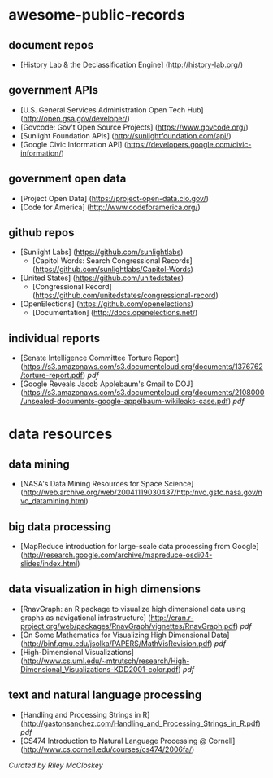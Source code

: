 # awesome-public-records

## document repos
- [History Lab & the Declassification Engine] (http://history-lab.org/)

## government APIs
- [U.S. General Services Administration Open Tech Hub] (http://open.gsa.gov/developer/)
- [Govcode: Gov't Open Source Projects] (https://www.govcode.org/)
- [Sunlight Foundation APIs] (http://sunlightfoundation.com/api/)
- [Google Civic Information API] (https://developers.google.com/civic-information/)

## government open data
- [Project Open Data] (https://project-open-data.cio.gov/)
- [Code for America] (http://www.codeforamerica.org/)

## github repos
- [Sunlight Labs] (https://github.com/sunlightlabs)
  - [Capitol Words: Search Congressional Records] (https://github.com/sunlightlabs/Capitol-Words)
- [United States] (https://github.com/unitedstates)
  - [Congressional Record] (https://github.com/unitedstates/congressional-record)
- [OpenElections] (https://github.com/openelections)
  - [Documentation] (http://docs.openelections.net/)

## individual reports
- [Senate Intelligence Committee Torture Report] (https://s3.amazonaws.com/s3.documentcloud.org/documents/1376762/torture-report.pdf) *pdf*
- [Google Reveals Jacob Applebaum's Gmail to DOJ] (https://s3.amazonaws.com/s3.documentcloud.org/documents/2108000/unsealed-documents-google-appelbaum-wikileaks-case.pdf) *pdf*

# data resources

## data mining
- [NASA's Data Mining Resources for Space Science] (http://web.archive.org/web/20041119030437/http:/nvo.gsfc.nasa.gov/nvo_datamining.html)

## big data processing
- [MapReduce introduction for large-scale data processing from Google] (http://research.google.com/archive/mapreduce-osdi04-slides/index.html)

## data visualization in high dimensions
- [RnavGraph: an R package to visualize high dimensional data using graphs as navigational infrastructure] (http://cran.r-project.org/web/packages/RnavGraph/vignettes/RnavGraph.pdf) *pdf*
- [On Some Mathematics for Visualizing High Dimensional Data] (http://binf.gmu.edu/jsolka/PAPERS/MathVisRevision.pdf) *pdf*
- [High-Dimensional Visualizations] (http://www.cs.uml.edu/~mtrutsch/research/High-Dimensional_Visualizations-KDD2001-color.pdf) *pdf*

## text and natural language processing
- [Handling and Processing Strings in R] (http://gastonsanchez.com/Handling_and_Processing_Strings_in_R.pdf) *pdf*
- [CS474 Introduction to Natural Language Processing @ Cornell] (http://www.cs.cornell.edu/courses/cs474/2006fa/)
 
*Curated by Riley McCloskey*
